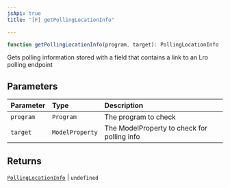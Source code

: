 ```yaml
---
jsApi: true
title: "[F] getPollingLocationInfo"

---
```

```ts
function getPollingLocationInfo(program, target): PollingLocationInfo | undefined
```

Gets polling information stored with a field that contains a link to an Lro polling endpoint

## Parameters

| Parameter | Type | Description |
| :------ | :------ | :------ |
| `program` | `Program` | The program to check |
| `target` | `ModelProperty` | The ModelProperty to check for polling info |

## Returns

[`PollingLocationInfo`](../type-aliases/PollingLocationInfo.md) \| `undefined`
